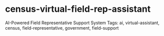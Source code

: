 # census-virtual-field-rep-assistant
AI-Powered Field Representative Support System Tags: ai, virtual-assistant, census, field-representative, government, field-support
